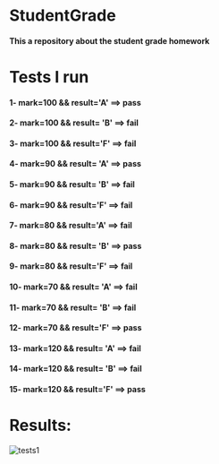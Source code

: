 # StudentGrade
#### This a repository about the student grade homework
# Tests I run
#### 1- mark=100 &&  result='A' ==> pass
#### 2- mark=100 && result= 'B' ==> fail
#### 3- mark=100 &&  result='F' ==> fail
#### 4- mark=90 && result= 'A' ==> pass
#### 5- mark=90 && result= 'B' ==> fail
#### 6- mark=90 &&  result='F' ==> fail
#### 7- mark=80 &&  result='A' ==> fail
#### 8- mark=80 && result= 'B' ==> pass
#### 9- mark=80 &&  result='F' ==> fail
#### 10- mark=70 && result= 'A' ==> fail
#### 11- mark=70 && result= 'B' ==> fail
#### 12- mark=70 &&  result='F' ==> pass
#### 13- mark=120 && result= 'A' ==> fail
#### 14- mark=120 && result= 'B' ==> fail
#### 15- mark=120 &&  result='F' ==> pass
# Results:
![tests1](https://github.com/Raghad-Als/StudentGrade/assets/167207110/a9b8a6c6-bfe9-491f-901f-78a3494dbcfb)


